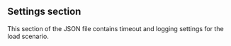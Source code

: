 ## Settings section

This section of the JSON file contains timeout and logging settings for the load scenario.
